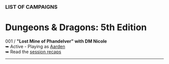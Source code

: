 
### LIST OF CAMPAIGNS

# Dungeons & Dragons: 5th Edition <i class="fab fa-d-and-d"></i>

001 / **"Lost Mine of Phandelver" with DM Nicole**
<br />&#x27A5; Active - Playing as [Aarden](/character)
<br />&#x27A5; Read the [session recaps](/campaign/2021-lmop-with-dm-nicole)

---
